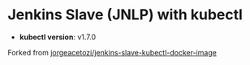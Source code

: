 # Jenkins Slave (JNLP) with kubectl

- **kubectl version**: v1.7.0

Forked from [jorgeacetozi/jenkins-slave-kubectl-docker-image](https://github.com/jorgeacetozi/jenkins-slave-kubectl-docker-image)
